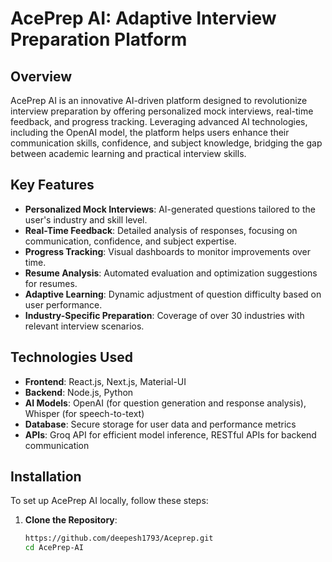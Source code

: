 # AcePrep AI: Adaptive Interview Preparation Platform

## Overview
AcePrep AI is an innovative AI-driven platform designed to revolutionize interview preparation by offering personalized mock interviews, real-time feedback, and progress tracking. Leveraging advanced AI technologies, including the OpenAI model, the platform helps users enhance their communication skills, confidence, and subject knowledge, bridging the gap between academic learning and practical interview skills.

## Key Features
- **Personalized Mock Interviews**: AI-generated questions tailored to the user's industry and skill level.
- **Real-Time Feedback**: Detailed analysis of responses, focusing on communication, confidence, and subject expertise.
- **Progress Tracking**: Visual dashboards to monitor improvements over time.
- **Resume Analysis**: Automated evaluation and optimization suggestions for resumes.
- **Adaptive Learning**: Dynamic adjustment of question difficulty based on user performance.
- **Industry-Specific Preparation**: Coverage of over 30 industries with relevant interview scenarios.

## Technologies Used
- **Frontend**: React.js, Next.js, Material-UI
- **Backend**: Node.js, Python
- **AI Models**: OpenAI (for question generation and response analysis), Whisper (for speech-to-text)
- **Database**: Secure storage for user data and performance metrics
- **APIs**: Groq API for efficient model inference, RESTful APIs for backend communication

## Installation
To set up AcePrep AI locally, follow these steps:

1. **Clone the Repository**:
   ```bash
   https://github.com/deepesh1793/Aceprep.git
   cd AcePrep-AI
